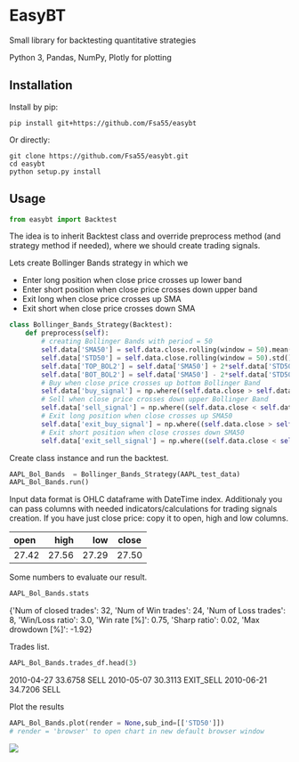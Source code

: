 # EasyBT

Small library for backtesting quantitative strategies

Python 3, Pandas, NumPy, Plotly for plotting

## Installation

Install by pip:

```
pip install git+https://github.com/Fsa55/easybt
```

Or directly:

```
git clone https://github.com/Fsa55/easybt.git
cd easybt
python setup.py install
```


## Usage

```python
from easybt import Backtest
```
The idea is to inherit Backtest class and override preprocess method (and strategy method if needed), where we should create trading signals.

Lets  create Bollinger Bands strategy in which we 
* Enter long position when close price crosses up lower band 
* Enter short position when close price crosses down upper band
* Exit long when close price crosses up SMA
* Exit short when close price crosses down SMA

```python
class Bollinger_Bands_Strategy(Backtest):
    def preprocess(self):
        # creating Bollinger Bands with period = 50
        self.data['SMA50'] = self.data.close.rolling(window = 50).mean()
        self.data['STD50'] = self.data.close.rolling(window = 50).std()
        self.data['TOP_BOL2'] = self.data['SMA50'] + 2*self.data['STD50']
        self.data['BOT_BOL2'] = self.data['SMA50'] - 2*self.data['STD50']
        # Buy when close price crosses up bottom Bollinger Band 
        self.data['buy_signal'] = np.where((self.data.close > self.data.BOT_BOL2)&(self.data.close.shift() < self.data.BOT_BOL2.shift()),1,0)
        # Sell when close price crosses down upper Bollinger Band
        self.data['sell_signal'] = np.where((self.data.close < self.data.TOP_BOL2)&(self.data.close.shift() > self.data.TOP_BOL2.shift()),1,0)
        # Exit long position when close crosses up SMA50
        self.data['exit_buy_signal'] = np.where((self.data.close > self.data.SMA50)&(self.data.close.shift() < self.data.SMA50.shift()),1,0)
        # Exit short position when close crosses down SMA50
        self.data['exit_sell_signal'] = np.where((self.data.close < self.data.SMA50)&(self.data.close.shift() > self.data.SMA50.shift()),1,0)
```
Create class instance and run the backtest.
```python
AAPL_Bol_Bands  = Bollinger_Bands_Strategy(AAPL_test_data)
AAPL_Bol_Bands.run()
```
Input data format is OHLC dataframe with DateTime index. Additionaly you can pass columns with needed indicators/calculations for trading signals creation. If you have just close price: copy it to open, high and low columns. 

| open   |   high |   low | close |
|:----------|--------------:|----------------:|----------|
| 27.42    |  27.56 |   27.29 | 27.50

Some numbers to evaluate our result.
```python
AAPL_Bol_Bands.stats
```
{'Num of closed trades': 32,
 'Num of Win trades': 24,
 'Num of Loss trades': 8,
 'Win/Loss ratio': 3.0,
 'Win rate [%]': 0.75,
 'Sharp ratio': 0.02,
 'Max drowdown [%]': -1.92}

Trades list.
```python
AAPL_Bol_Bands.trades_df.head(3)
```
2010-04-27	33.6758	SELL
2010-05-07	30.3113	EXIT_SELL
2010-06-21	34.7206	SELL

Plot the results
```python
AAPL_Bol_Bands.plot(render = None,sub_ind=[['STD50']])
# render = 'browser' to open chart in new default browser window
```
![](https://github.com/Fsa55/easybt/tree/master/easybt/backtest.png)